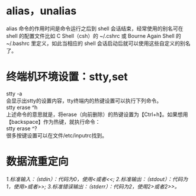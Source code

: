 # alias，unalias
alias 命令的作用时间是命令运行之后到 shell 会话结束，经常使用的别名可在 shell 的配置文件比如 C Shell（csh）的 ~/.cshrc 或 Bourne Again Shell 的 ~/.bashrc 里定义，如此当相应的 shell 会话启动后就可以使用这些自定义的别名了。      
# 终端机环境设置：stty,set
stty -a    
会显示出stty的设置内容，tty终端内的热键设置可以执行下列命令。    
stty erase ^h    
上述命令的意思就是，将erase（向前删除）的热键设置为【Ctrl+h】。如果想用【backspace】作为热键，就执行命令：               
stty erase ^?     
很多按键设置可以在文件/etc/inputrc找到。      
# 数据流重定向
*1.标准输入：（stdin）：代码为0，使用<或者<<;
2.标准输出：（stdout）：代码为1，使用>或者>>;
3.标准错误输出：（stderr）：代码为2，使用2>或者2>>。*

